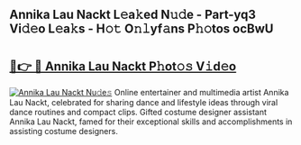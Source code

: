 ## Annika Lau Nackt L𝚎a𝚔ed N𝚞𝚍e - Part-yq3 Vi𝚍𝚎o L𝚎a𝚔s - H𝚘𝚝 O𝚗𝚕yf𝚊ns P𝚑𝚘tos ocBwU

# <h2><a href="http://kf5bq1.oniu.top/?m=Annika+Lau+Nackt">🔗👉 🔴 Annika Lau Nackt P𝚑ot𝚘𝚜 V𝚒d𝚎o</a></h2>

[![Annika Lau Nackt Nu𝚍e𝚜](https://i.imgur.com/0qMVB7G.gif)](http://kf5bq1.oniu.top/?m=Annika+Lau+Nackt)
Online entertainer and multimedia artist Annika Lau Nackt, celebrated for sharing dance and lifestyle ideas through viral dance routines and compact clips. Gifted costume designer assistant Annika Lau Nackt, famed for their exceptional skills and accomplishments in assisting costume designers.  
